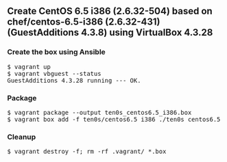 ## Create CentOS 6.5 i386 (2.6.32-504) based on chef/centos-6.5-i386 (2.6.32-431) (GuestAdditions 4.3.8) using VirtualBox 4.3.28

### Create the box using Ansible

<pre>
$ vagrant up
$ vagrant vbguest --status
GuestAdditions 4.3.28 running --- OK.
</pre>

### Package

<pre>
$ vagrant package --output ten0s_centos6.5_i386.box
$ vagrant box add -f ten0s/centos6.5_i386 ./ten0s_centos6.5_i386.box
</pre>

### Cleanup

<pre>
$ vagrant destroy -f; rm -rf .vagrant/ *.box
</pre>
